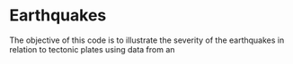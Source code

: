 # Earthquakes

The objective of this code is to illustrate the severity of the earthquakes in relation to tectonic plates using data from an
